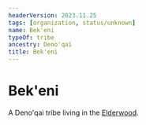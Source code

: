 ```yaml
---
headerVersion: 2023.11.25
tags: [organization, status/unknown]
name: Bek'eni
typeOf: tribe
ancestry: Deno'qai
title: Bek'eni
---
```

# Bek'eni

A Deno'qai tribe living in the [Elderwood](<../../gazetteer/chasa-nahadi-watershed/elderwood.md>). 

